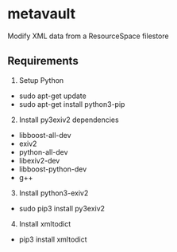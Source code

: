 # metavault
Modify XML data from a ResourceSpace filestore

## Requirements

1. Setup Python
- sudo apt-get update
- sudo apt-get install python3-pip

2. Install py3exiv2 dependencies
- libboost-all-dev
- exiv2
- python-all-dev
- libexiv2-dev
- libboost-python-dev
- g++

3. Install python3-exiv2
- sudo pip3 install py3exiv2

4. Install xmltodict
- pip3 install xmltodict
